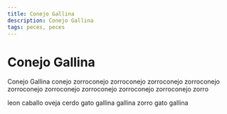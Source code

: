 ```yaml
---
title: Conejo Gallina
description: Conejo Gallina
tags: peces, peces
---
```


# Conejo Gallina

Conejo Gallina conejo zorroconejo zorroconejo zorroconejo zorroconejo zorroconejo zorroconejo zorroconejo zorroconejo zorroconejo zorro

leon caballo oveja cerdo gato gallina gallina zorro gato gallina